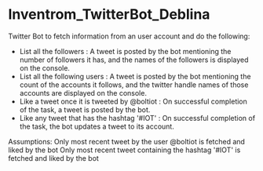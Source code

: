 # Inventrom_TwitterBot_Deblina
Twitter Bot to fetch information from an user account and do the following:
  - List all the followers : A tweet is posted by the bot mentioning the number of followers it has, and the names of the followers is                                  displayed on the console.
  - List all the following users : A tweet is posted by the bot mentioning the count of the accounts it follows, and the twitter handle                                      names of those accounts are displayed on the console.
  - Like a tweet once it is tweeted by @boltiot : On successful completion of the task, a tweet is posted by the bot.
  - Like any tweet that has the hashtag '#IOT' : On successful completion of the task, the bot updates a tweet to its account.
  
  
  
  Assumptions: Only most recent tweet by the user @boltiot is fetched and liked by the bot
               Only most recent tweet containing the hashtag '#IOT' is fetched and liked by the bot

